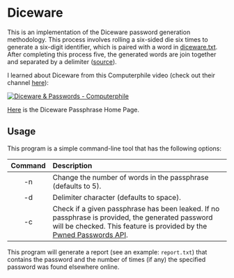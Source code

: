 # Diceware
This is an implementation of the Diceware password generation methodology. This process involves rolling a six-sided die six times to generate a six-digit identifier, which is paired with a word in [diceware.txt](https://github.com/johneastman/Diceware/blob/master/diceware.txt). After completing this process five, the generated words are join together and separated by a delimiter ([source](http://world.std.com/~reinhold/diceware.html)).

I learned about Diceware from this Computerphile video (check out their channel [here](https://www.youtube.com/channel/UC9-y-6csu5WGm29I7JiwpnA)):

[![Diceware & Passwords - Computerphile](https://img.youtube.com/vi/Pe_3cFuSw1E/0.jpg)](https://www.youtube.com/watch?v=Pe_3cFuSw1E "Diceware & Passwords - Computerphile")

[Here](http://world.std.com/~reinhold/diceware.html) is the Diceware Passphrase Home Page.

## Usage
This program is a simple command-line tool that has the following options:

| Command | Description |
|:-------:|:------------|
| -n | Change the number of words in the passphrase (defaults to 5). |
| -d | Delimiter character (defaults to space). |
| -c | Check if a given passphrase has been leaked. If no passphrase is provided, the generated password will be checked. This feature is provided by the [Pwned Passwords API](https://haveibeenpwned.com/Passwords). |

This program will generate a report (see an example: `report.txt`) that contains the password and the number of times (if any) the specified password was found elsewhere online.
